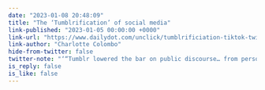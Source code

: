```yaml
---
date: "2023-01-08 20:48:09"
title: "The ‘Tumblrification’ of social media"
link-published: "2023-01-05 00:00:00 +0000"
link-url: "https://www.dailydot.com/unclick/tumblrificiation-tiktok-twitter/"
link-author: "Charlotte Colombo"
hide-from-twitter: false
twitter-note: "‘“Tumblr lowered the bar on public discourse… from personal reflections,  philosophical musings, and political ideology to collections of images and phrases  of cultural signifiers.”’"
is_reply: false
is_like: false
---
```


